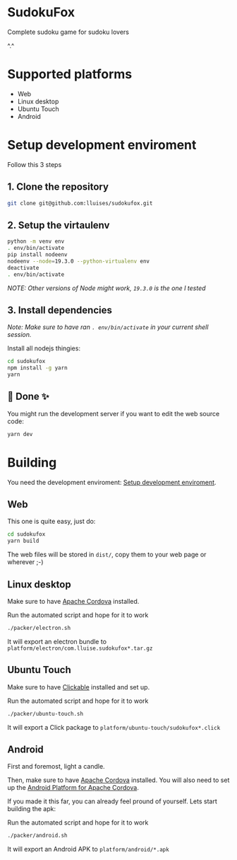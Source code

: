 # SudokuFox

Complete sudoku game for sudoku lovers

^.^



# Supported platforms

 - Web
 - Linux desktop
 - Ubuntu Touch
 - Android



# Setup development enviroment

Follow this 3 steps

## 1. Clone the repository
```bash
git clone git@github.com:lluises/sudokufox.git
```

## 2. Setup the virtaulenv
```bash
python -m venv env
. env/bin/activate
pip install nodeenv
nodeenv --node=19.3.0 --python-virtualenv env
deactivate
. env/bin/activate
```

_NOTE: Other versions of Node might work, `19.3.0` is the one I tested_

## 3. Install dependencies

_Note: Make sure to have ran `. env/bin/activate` in your current shell session._

Install all nodejs thingies:

```bash
cd sudokufox
npm install -g yarn
yarn
```

## 🌈 Done ✨

You might run the development server if you want to edit the web source code:

```bash
yarn dev
```



# Building

You need the development enviroment: [Setup development enviroment](#setup-development-enviroment).


## Web

This one is quite easy, just do:

```bash
cd sudokufox
yarn build
```

The web files will be stored in `dist/`, copy them to your web page or wherever ;-)


## Linux desktop

Make sure to have [Apache Cordova](https://cordova.apache.org/) installed.

Run the automated script and hope for it to work

```bash
./packer/electron.sh
```

It will export an electron bundle to `platform/electron/com.lluise.sudokufox*.tar.gz`


## Ubuntu Touch

Make sure to have [Clickable](https://clickable-ut.dev/en/latest/) installed and set up.

Run the automated script and hope for it to work

```bash
./packer/ubuntu-touch.sh
```

It will export a Click package to `platform/ubuntu-touch/sudokufox*.click`


## Android

First and foremost, light a candle.

Then, make sure to have [Apache Cordova](https://cordova.apache.org/) installed.
You will also need to set up the [Android Platform for Apache Cordova](https://cordova.apache.org/docs/en/latest/guide/platforms/android/index.html).

If you made it this far, you can already feel pround of yourself. Lets start building the apk:

Run the automated script and hope for it to work

```bash
./packer/android.sh
```

It will export an Android APK to `platform/android/*.apk`
